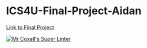# ICS4U-Final-Project-Aidan

[Link to Final Project](https://mths-ics4u-1-2023.github.io/ICS4U-Final-Project-Aidan/)

[![Mr Coxall's Super Linter](https://github.com/MTHS-ICS4U-1-2023/ICS4U-Final-Project-Aidan/workflows/Lint/badge.svg)](https://github.com/MTHS-ICS4U-1-2023/ICS4U-Final-Project-Aidan/actions)
